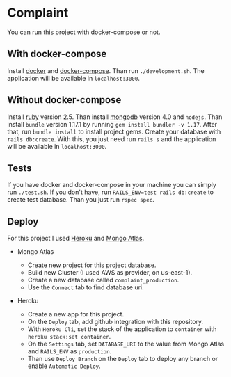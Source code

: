 # Complaint

You can run this project with docker-compose or not.

## With docker-compose

Install [docker](https://docs.docker.com/install/)
 and [docker-compose](https://docs.docker.com/compose/install/).
Than run `./development.sh`. The application will be available
in `localhost:3000`.

## Without docker-compose

Install [ruby](https://www.ruby-lang.org/en/documentation/installation/)
version 2.5. Than install
[mongodb](https://docs.mongodb.com/manual/installation/)
 version 4.0 and `nodejs`.
Than install `bundle` version 1.17.1 by running
`gem install bundler -v 1.17`.
After that, run `bundle install` to install project gems.
Create your database with `rails db:create`. With this, you just need run
`rails s` and the application will be available in `localhost:3000`.

## Tests

If you have docker and docker-compose in your machine you can simply run
`./test.sh`. If you don't have, run
`RAILS_ENV=test rails db:create` to create test database. Than you just run
`rspec spec`.

## Deploy

For this project I used [Heroku](https://cloud.mongodb.com)
and [Mongo Atlas](https://cloud.mongodb.com).

- Mongo Atlas

  - Create new project for this project database.
  - Build new Cluster (I used AWS as provider, on us-east-1).
  - Create a new database called `complaint_production`.
  - Use the `Connect` tab to find database uri.


- Heroku

  - Create a new app for this project.
  - On the `Deploy` tab, add github integration with this repository.
  - With `Heroku Cli`, set the stack of the application to `container` with
  `heroku stack:set container`.
  - On the `Settings` tab, set `DATABASE_URI` to the value from Mongo
  Atlas and `RAILS_ENV` as `production`.
  - Than use `Deploy Branch` on the `Deploy` tab to deploy any branch or
  enable `Automatic Deploy`.
